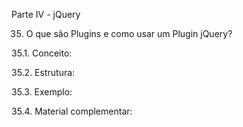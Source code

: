 Parte IV - jQuery

35. O que são Plugins e como usar um Plugin jQuery?

35.1. Conceito:

35.2. Estrutura:

35.3. Exemplo:

35.4. Material complementar:
